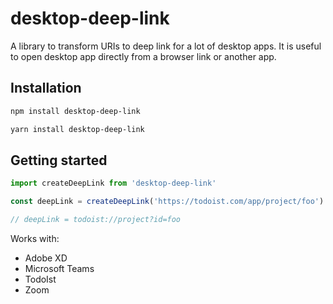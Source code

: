 # desktop-deep-link

A library to transform URIs to deep link for a lot of desktop apps. It is useful to open desktop app directly from a browser link or another app.

## Installation

```bash
npm install desktop-deep-link

yarn install desktop-deep-link
```

## Getting started

```ts
import createDeepLink from 'desktop-deep-link'

const deepLink = createDeepLink('https://todoist.com/app/project/foo')

// deepLink = todoist://project?id=foo
```

Works with:

- Adobe XD
- Microsoft Teams
- TodoIst
- Zoom
